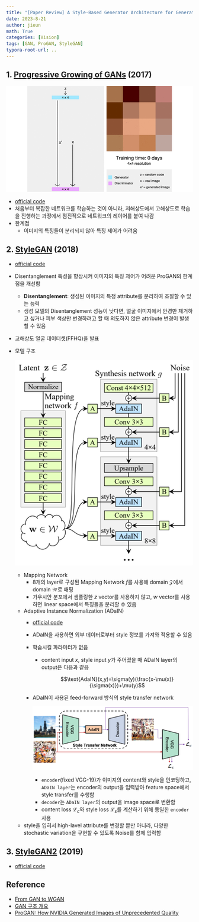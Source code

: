 ```yaml
---
title: "[Paper Review] A Style-Based Generator Architecture for Generative Adversarial Networks"
date: 2023-8-21
author: jieun
math: True
categories: [Vision]
tags: [GAN, ProGAN, StyleGAN]
typora-root-url: ..
---
```


## 1. [Progressive Growing of GANs](https://arxiv.org/pdf/1710.10196.pdf) (2017)

![](/assets/img/gan/pggan.gif)
- [official code](https://github.com/tkarras/progressive_growing_of_gans)
- 처음부터 복잡한 네트워크를 학습하는 것이 아니라, 저해상도에서 고해상도로 학습을 진행하는 과정에서 점진적으로 네트워크의 레이어를 붙여 나감
- 한계점
  - 이미지의 특징들이 분리되지 않아 특징 제어가 어려움

## 2. [StyleGAN](https://arxiv.org/pdf/1701.07875.pdf) (2018)

- [official code](https://github.com/NVlabs/stylegan)
- Disentanglement 특성을 향상시켜 이미지의 특징 제어가 어려운 ProGAN의 한계점을 개선함
    - **Disentanglement**: 생성된 이미지의 특정 attribute를 분리하여 조절할 수 있는 능력
    - 생성 모델의 Disentanglement 성능이 낮다면, 얼굴 이미지에서 안경만 제거하고 싶거나 피부 색상만 변경하려고 할 때 의도하지 않은 attribute 변경이 발생할 수 있음
- 고해상도 얼굴 데이터셋(FFHQ)을 발표
- 모델 구조

    ![](/assets/img/gan/stylegan.png)

    - Mapping Network
        - 8개의 layer로 구성된 Mapping Network $f$를 사용해 domain $\mathcal{Z}$에서 domain $\mathcal{W}$로 매핑
        - 가우시안 분포에서 샘플링한 $z$ vector를 사용하지 않고, $w$ vector를 사용하면 linear space에서 특징들을 분리할 수 있음
    - Adaptive Instance Normalization (ADaIN)
        - [official code](https://github.com/xunhuang1995/AdaIN-style)
        - ADaIN을 사용하면 외부 데이터로부터 style 정보를 가져와 적용할 수 있음
        - 학습시킬 파라미터가 없음
            - content input $x$, style input $y$가 주어졌을 때 ADaIN layer의 output은 다음과 같음

                $$\text{AdaIN}(x,y)=\sigma(y)(\frac{x-\mu(x)}{\sigma(x)})+\mu(y)$$

        - ADaIN이 사용된 feed-forward 방식의 style transfer network

            ![](/assets/img/gan/adain.png)

            - `encoder`(fixed VGG-19)가 이미지의 content와 style을 인코딩하고, `ADaIN layer`는 encoder의 output을 입력받아 feature space에서 style transfer를 수행함
            - `decoder`는 `ADaIN layer`의 output을 image space로 변환함
            - content loss $\mathcal{L}_c$와 style loss $\mathcal{L}_s$를 계산하기 위해 동일한 `encoder` 사용
    - style을 입혀서 high-lavel attribute를 변경할 뿐만 아니라, 다양한 stochastic variation을 구현할 수 있도록 Noise를 함께 입력함

## 3. [StyleGAN2](https://arxiv.org/pdf/1912.04958.pdf) (2019)

- [official code](https://github.com/NVlabs/stylegan2-ada-pytorch)

## Reference
- [From GAN to WGAN](https://lilianweng.github.io/posts/2017-08-20-gan/)
- [GAN 구조 개요](https://developers.google.com/machine-learning/gan/gan_structure?hl=ko)
- [ProGAN: How NVIDIA Generated Images of Unprecedented Quality](https://towardsdatascience.com/progan-how-nvidia-generated-images-of-unprecedented-quality-51c98ec2cbd2)
